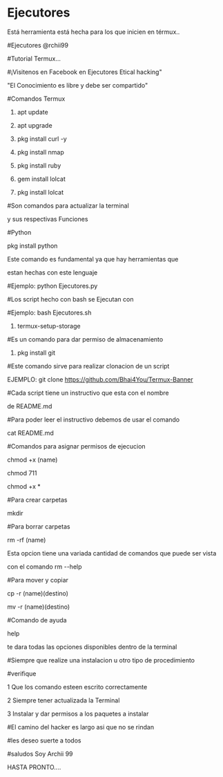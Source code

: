 # Ejecutores
Está herramienta está hecha para los que inicien en térmux..


#Ejecutores @rchii99

#Tutorial Termux...

#¡Visitenos en Facebook en Ejecutores Etical hacking"

"El Conocimiento es libre y debe ser compartido"

#Comandos Termux

1) apt update

2) apt upgrade

3) pkg install curl -y

4) pkg install nmap

5) pkg install ruby

6) gem install lolcat

7) pkg install lolcat

#Son comandos para actualizar la terminal

y sus respectivas Funciones

#Python

pkg install python

Este comando es fundamental ya que hay herramientas que

estan hechas con este lenguaje

#Ejemplo: python Ejecutores.py

#Los script hecho con bash se Ejecutan con

#Ejemplo: bash Ejecutores.sh

1) termux-setup-storage

#Es un comando para dar permiso de almacenamiento

1) pkg install git

#Este comando sirve para realizar clonacion de un script

EJEMPLO: git clone https://github.com/Bhai4You/Termux-Banner

#Cada script tiene un instructivo que esta con el nombre

de README.md

#Para poder leer el instructivo debemos de usar el comando

cat README.md

#Comandos para asignar permisos de ejecucion

chmod +x (name)

chmod 711

chmod +x *

#Para crear carpetas

mkdir

#Para borrar carpetas

rm -rf (name)

Esta opcion tiene una variada cantidad de comandos que puede ser vista

con el comando rm --help

#Para mover y copiar

cp -r (name)(destino)

mv -r (name)(destino)

#Comando de ayuda

help

te dara todas las opciones disponibles dentro de la terminal

#Siempre que realize una instalacion u otro tipo de procedimiento

#verifique

1 Que los comando esteen escrito correctamente

2 Siempre tener actualizada la Terminal

3 Instalar y dar permisos a los paquetes a instalar

#El camino del hacker es largo asi que no se rindan

#les deseo suerte a todos

#saludos Soy Archii 99

HASTA PRONTO....
